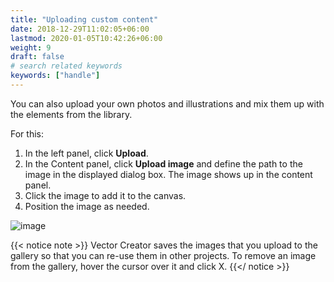 ```yaml
---
title: "Uploading custom content"
date: 2018-12-29T11:02:05+06:00
lastmod: 2020-01-05T10:42:26+06:00
weight: 9
draft: false
# search related keywords
keywords: ["handle"]
---
```



You can also upload your own photos and illustrations and mix them up with the elements from the library.

For this:

1. In the left panel, click **Upload**.
2. In the Content panel, click **Upload image** and define the path to the image in the displayed dialog box. The image shows up in the content panel.
3. Click the image to add it to the canvas.
4. Position the image as needed.

![image](/images/vc-uploads.png) 

{{< notice note >}}
  Vector Creator saves the images that you upload to the gallery so that you can re-use them in other projects. To remove an image from the gallery, hover the cursor over it and click X. 
{{</ notice >}}